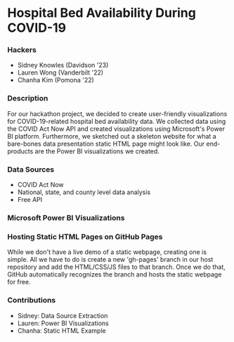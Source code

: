 # Hospital Bed Availability During COVID-19

### Hackers
- Sidney Knowles (Davidson '23)
- Lauren Wong (Vanderbilt '22)
- Chanha Kim (Pomona '22)

### Description
For our hackathon project, we decided to create user-friendly visualizations for COVID-19-related hospital bed availability data. We collected data using the COVID Act Now API and created visualizations using Microsoft's Power BI platform. Furthermore, we sketched out a skeleton website for what a bare-bones data presentation static HTML page might look like. Our end-products are the Power BI visualizations we created.

### Data Sources
- COVID Act Now
- National, state, and county level data analysis
- Free API

### Microsoft Power BI Visualizations

### Hosting Static HTML Pages on GitHub Pages
While we don't have a live demo of a static webpage, creating one is simple. All we have to do is create a new 'gh-pages' branch in our host repository and add the HTML/CSS/JS files to that branch. Once we do that, GitHub automatically recognizes the branch and hosts the static webpage for free.

### Contributions
- Sidney: Data Source Extraction
- Lauren: Power BI Visualizations
- Chanha: Static HTML Example

